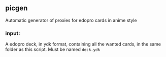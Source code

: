 ## picgen
Automatic generator of proxies for edopro  cards in anime style

### input:
A edopro deck, in ydk format, containing all the wanted cards, in the same folder as this script. Must be named `deck.ydk`